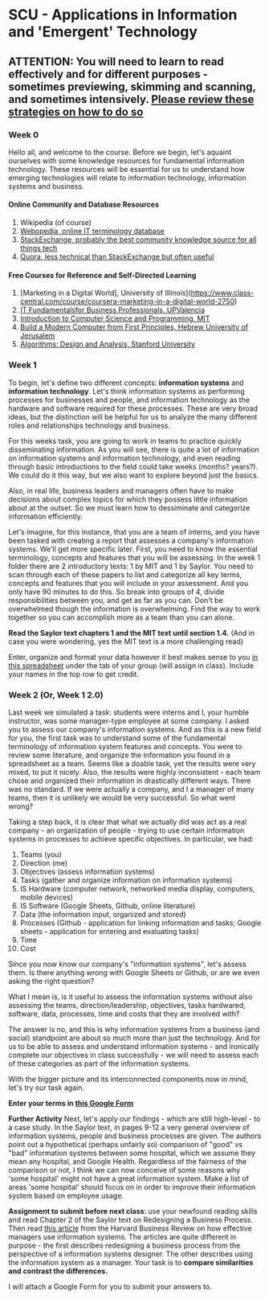 # SCU - Applications in Information and 'Emergent' Technology

## ATTENTION: You will need to learn to read effectively and for different purposes - sometimes previewing, skimming and scanning, and sometimes intensively. [Please review these strategies on how to do so](https://student.unsw.edu.au/reading-strategies)

### Week 0

Hello all, and welcome to the course. Before we begin, let's aquaint ourselves with some knowledge resources for fundamental information technology. These resources will be essential for us to understand how emerging technologies will relate to information technology, information systems and business.

#### Online Community and Database Resources
1. Wikipedia (of course)
2. [Webopedia, online IT terminology database](https://www.webopedia.com/)
3. [StackExchange, probably the best community knowledge source for all things tech](https://stackexchange.com/sites#technology)
4. [Quora, less technical than StackExchange but often useful](https://www.quora.com/sitemap)

#### Free Courses for Reference and Self-Directed Learning
1. [Marketing in a Digital World], University of Illinois](https://www.class-central.com/course/coursera-marketing-in-a-digital-world-2750)
2. [IT Fundamentalsfor Business Professionals, UPValencia](https://www.edx.org/course/it-fundamentals-business-professionals-upvalenciax-isc101-3x)
3. [Introduction to Computer Science and Programming, MIT](https://ocw.mit.edu/courses/electrical-engineering-and-computer-science/6-00sc-introduction-to-computer-science-and-programming-spring-2011/unit-1/)
4. [Build a Modern Computer from First Principles, Hebrew University of Jerusalem](https://www.class-central.com/course/coursera-build-a-modern-computer-from-first-principles-from-nand-to-tetris-project-centered-course-3234)
5. [Algorithms: Design and Analysis, Stanford University](https://www.class-central.com/course/coursera-algorithms-design-and-analysis-part-1-374)

### Week 1

To begin, let's define two different concepts: <b>information systems</b> and <b>information technology</b>. Let's think information systems as performing processes for businesses and people, and information technology as the hardware and software required for these processes. These are very broad ideas, but the distinction will be helpful for us to analyze the many different roles and relationships technology and business. 

For this weeks task, you are going to work in teams to practice quickly disseminating information. As you will see, there is quite a lot of information on information systems and information technology, and even reading through basic introductions to the field could take weeks (months? years?). We could do it this way, but we also want to explore beyond just the basics.

Also, in real life, business leaders and managers often have to make decisions about complex topics for which they possess little information about at the outset. So we must learn how to dessiminate and categorize information efficiently.

Let's imagine, for this instance, that you are a team of interns, and you have been tasked with creating a report that assesses a company's information systems. We'll get more specific later. First, you need to know the essential terminology, concepts and features that you will be assessing. In the week 1 folder there are 2 introductory texts: 1 by MIT and 1 by Saylor. You need to scan through each of these papers to list and categorize all key terms, concepts and features that you will include in your assessment. And you only have 90 minutes to do this. So break into groups of 4, divide responsibilities between you, and get as far as you can. Don't be overwhelmed though the information is overwhelming. Find the way to work together so you can accomplish more as a team than you can alone.  

<b>Read the Saylor text chapters 1 and the MIT text until section 1.4.</b> (And in case you were wondering, yes the MIT text is a more challenging read) 

Enter, organize and format your data however it best makes sense to you [in this spreadsheet](https://docs.google.com/spreadsheets/d/1wp27CPZOgCh5gRY25ixhe5qgbm6cmxw_HAFr098hdjY/edit?usp=sharing) under the tab of your group (will assign in class). Include your names in the top row to get credit.

### Week 2 (Or, Week 1 2.0)

Last week we simulated a task: students were interns and I, your humble instructor, was some manager-type employee at some company. I asked you to assess our company's information systems. And as this is a new field for you, the first task was to understand some of the fundamental terminology of information system features and concepts. You were to review some literature, and organize the information you found in a spreadsheet as a team. Seems like a doable task, yet the results were very mixed, to put it nicely. Also, the results were highly inconsistent - each team chose and organized their information in drastically different ways. There was no standard. If we were actually a company, and I a manager of many teams, then it is unlikely we would be very successful. So what went wrong?

Taking a step back, it is clear that what we actually did was act as a real company - an organization of people - trying to use certain information systems in processes to achieve specific objectives. In particular, we had:

1. Teams (you)
2. Direction (me)
3. Objectives (assess information systems)
4. Tasks (gather and organize information on information systems)
5. IS Hardware (computer network, networked media display, computers, mobile devices)
6. IS Software (Google Sheets, Github, online literature)
7. Data (the information input, organized and stored)
8. Processes (Github - application for linking information and tasks; Google sheets - application for entering and evaluating tasks)
9. Time
10. Cost

Since you now know our company's "information systems", let's assess them. Is there anything wrong with Google Sheets or Github, or are we even asking the right question?

What I mean is, is it useful to assess the information systems without also assessing the teams, direction/leadership, objectives, tasks hardwared, software, data, processes, time and costs that they are involved with? 

The answer is no, and this is why information systems from a business (and social) standpoint are about so much more than just the technology. And for us to be able to assess and understand information systems - and ironically complete our objectives in class successfully - we will need to assess each of these categories as part of the information systems.

With the bigger picture and its interconnected components now in mind, let's try our task again.

<b>Enter your terms in [this Google Form](https://goo.gl/forms/lkTzptZ8ipBB2wYs1)</b>

<b>Further Activity</b> Next, let's apply our findings - which are still high-level - to a case study. In the Saylor text, in pages 9-12 a very general overview of information systems, people and business processes are given. The authors point out a hypothetical (perhaps unfairly so) comparison of "good" vs "bad" information systems between some hospital, which we assume they mean any hospital, and Google Health. Regardless of the fairness of the comparison or not, I think we can now conceive of some reasons why 'some hospital' might not have a great information system. Make a list of areas 'some hospital' should focus on in order to improve their information system based on employee usage.

<b>Assignment to submit before next class</b>: use your newfound reading skills and read Chapter 2 of the Saylor text on Redesigning a Business Process. Then read [this article](https://hbr.org/1976/11/how-effective-managers-use-information-systems) from the Harvard Business Review on how effective managers use information systems. The articles are quite different in purpose - the first describes redesigning a business process from the perspective of a information systems designer. The other describes using the information system as a manager. Your task is to <b>compare similarities and contrast the differences.</b> 

I will attach a Google Form for you to submit your answers to.

